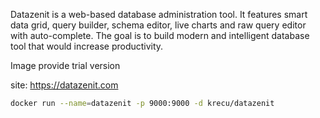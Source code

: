 Datazenit is a web-based database administration tool. It features smart data grid, query builder, schema editor, live charts and raw query editor with auto-complete. The goal is to build modern and intelligent database tool that would increase productivity.

Image provide trial version

site: https://datazenit.com

```bash
docker run --name=datazenit -p 9000:9000 -d krecu/datazenit
```